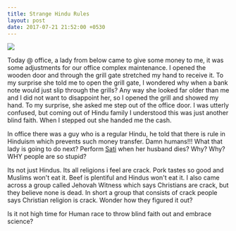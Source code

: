 ```yaml
---
title: Strange Hindu Rules
layout: post
date: 2017-07-21 21:52:00 +0530
---
```


![](http://1.bp.blogspot.com/-l--sUQAVskw/To0hdbaqLDI/AAAAAAAAEck/SzrbYIRCLEs/s1600/hindu-god-ganesha-pillayar-vinayagar-picture.jpg)

Today @ office, a lady from below came to give some money to me, it was some adjustments for our office complex maintenance.  I opened the wooden door and through the grill gate stretched my hand to receive it. To my surprise she told me to open the grill gate, I wondered why when a bank note would just slip through the grills? Any way she looked far older than me and I did not want to  disappoint her, so I opened the grill and showed my hand. To my surprise, she asked me step out of the office door. I was utterly confused, but coming out of Hindu family I understood this was just another blind faith. When I stepped out she handed me the cash.

In office there was a guy who is a regular Hindu, he told that there is rule in Hinduism which prevents such money transfer. Damn humans!!! What that lady is going to do next? Perform [Sati](https://en.wikipedia.org/wiki/Sati_(practice)) when her husband dies? Why? Why? WHY people are so stupid?

Its not just Hindus. Its all religions i feel are crack. Pork tastes so good and Muslims won't eat it. Beef is plentiful and Hindus won't eat it. I also came across a group called Jehovah Witness which says Christians are crack, but they believe none is dead. In short a group that consists of crack people says Christian religion is crack. Wonder how they figured it out?

Is it not high time for Human race to throw blind faith out and embrace science?
